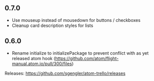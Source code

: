 ## 0.7.0
* Use mouseup instead of mousedown for buttons / checkboxes
* Cleanup card description styles for lists

## 0.6.0
* Rename initialize to initializePackage to prevent conflict with as yet released atom hook (https://github.com/atom/flight-manual.atom.io/pull/300/files)


Releases: https://github.com/sgengler/atom-trello/releases
